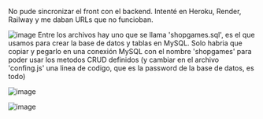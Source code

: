 No pude sincronizar el front con el backend. Intenté en Heroku, Render, Railway y me daban URLs que no funcioban.

![image](https://github.com/3LIAS-MB/TIF-backend/assets/143975493/9e4c4446-2d29-48e9-8ec9-bf409cafc82a)
Entre los archivos hay uno que se llama 'shopgames.sql', es el que usamos para crear la base de datos y tablas en MySQL. Solo habria que copiar y pegarlo en una conexión MySQL con el nombre 'shopgames' para poder usar los metodos CRUD definidos (y cambiar en el archivo 'confing.js' una linea de codigo, que es la password de la base de datos, es todo)

![image](https://github.com/3LIAS-MB/TIF-backend/assets/143975493/d5c11fbf-d112-4efd-9397-2f0b960c5d20)

![image](https://github.com/3LIAS-MB/TIF-backend/assets/143975493/831927f1-0844-4c9d-bb17-2e885b82ebcf)


